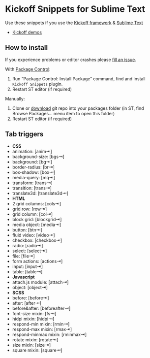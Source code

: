 # Kickoff Snippets for Sublime Text

Use these snippets if you use the [Kickoff framework](https://github.com/trykickoff/kickoff/) & [Sublime Text](http://sublimetext.com)

* [Kickoff demos](http://trykickoff.io/demos/)

## How to install

If you experience problems or editor crashes please [fill an issue](https://github.com/sergeche/emmet-sublime/issues).

With [Package Control](http://packagecontrol.io):

1. Run “Package Control: Install Package” command, find and install `Kickoff Snippets` plugin.
2. Restart ST editor (if required)

Manually:

1. Clone or [download](https://github.com/trykickoff/Kickoff-snippets/archive/master.zip) git repo into your packages folder (in ST, find Browse Packages... menu item to open this folder)
2. Restart ST editor (if required)


## Tab triggers

* **CSS**
 * animation: [anim&#8677;]
 * background-size: [bgs&#8677;]
 * background: [bg&#8677;]
 * border-radius: [br&#8677;]
 * box-shadow: [box&#8677;]
 * media-query: [mq&#8677;]
 * transform: [trans&#8677;]
 * transition: [trans&#8677;]
 * translate3d: [translate3d&#8677;]
* **HTML**
 * 2 grid columns: [cols&#8677;]
 * grid row: [row&#8677;]
 * grid column: [col&#8677;]
 * block grid: [blockgrid&#8677;]
 * media object: [media&#8677;]
 * button: [btn&#8677;]
 * fluid video: [video&#8677;]
 * checkbox: [checkbox&#8677;]
 * radio: [radio&#8677;]
 * select: [select&#8677;]
 * file: [file&#8677;]
 * form actions: [actions&#8677;]
 * input: [input&#8677;]
 * table: [table&#8677;]
* **Javascript**
 * attach.js module: [attach&#8677;]
 * object: [object&#8677;]
* **SCSS**
 * before: [before&#8677;]
 * after: [after&#8677;]
 * before&after: [beforeafter&#8677;]
 * font-size mixin: [fs&#8677;]
 * hidpi mixin: [hidpi&#8677;]
 * respond-min mixin: [rmin&#8677;]
 * respond-max mixin: [rmax&#8677;]
 * respond-minmax mixin: [rminmax&#8677;]
 * rotate mixin: [rotate&#8677;]
 * size mixin: [size&#8677;]
 * square mixin: [square&#8677;]
